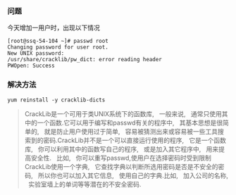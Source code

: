 ### 问题
今天增加一用户时，出现以下情况
```
[root@ssq-54-104 ~]# passwd root
Changing password for user root.
New UNIX password:
/usr/share/cracklib/pw_dict: error reading header
PWOpen: Success
```
### 解决方法
```
yum reinstall -y cracklib-dicts
```
>CrackLib是一个可用于类UNIX系统下的函数库,   一般来说,   通常只使用其中的一个函数.它可以用于编写和passwd有关的程序中,   其基本思想是很简单的,   就是防止用户使用过于简单,   容易被猜测出来或容易被一些工具搜索到的密码.CrackLib并不是一个可以直接运行使用的程序,   它是一个函数库,   你可以利用其中的函数写自己的程序,   或是加入其它程序中,   用来提高安全性.   比如,   你可以重写passwd,使用户在选择密码时受到限制CrackLib使用一个字典,   它查找字典以判断所选用密码是否是不安全的密码,   所以你也可以加入其它信息,   使用自己的字典.比如,   加入公司的名称,   实验室墙上的单词等等潜在的不安全密码.
